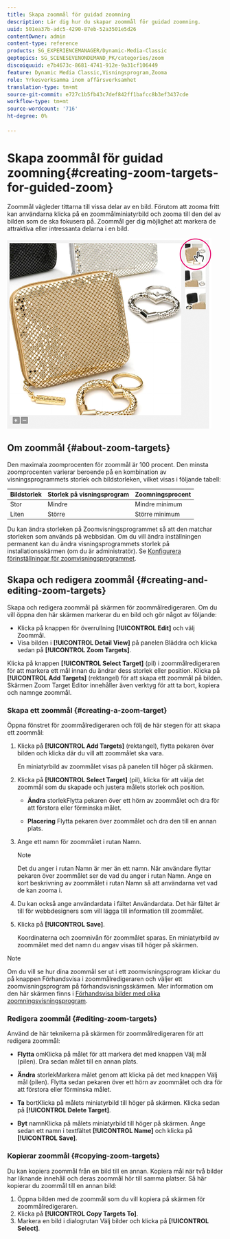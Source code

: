 ```yaml
---
title: Skapa zoommål för guidad zoomning
description: Lär dig hur du skapar zoommål för guidad zoomning.
uuid: 501ea37b-adc5-4290-87eb-52a3501e5d26
contentOwner: admin
content-type: reference
products: SG_EXPERIENCEMANAGER/Dynamic-Media-Classic
geptopics: SG_SCENESEVENONDEMAND_PK/categories/zoom
discoiquuid: e7b4673c-8681-4741-912e-9a31cf106449
feature: Dynamic Media Classic,Visningsprogram,Zooma
role: Yrkesverksamma inom affärsverksamhet
translation-type: tm+mt
source-git-commit: e727c1b5fb43c7def842ff1bafcc8b3ef3437cde
workflow-type: tm+mt
source-wordcount: '716'
ht-degree: 0%

---
```



# Skapa zoommål för guidad zoomning{#creating-zoom-targets-for-guided-zoom}

Zoommål vägleder tittarna till vissa delar av en bild. Förutom att zooma fritt kan användarna klicka på en zoommålminiatyrbild och zooma till den del av bilden som de ska fokusera på. Zoommål ger dig möjlighet att markera de attraktiva eller intressanta delarna i en bild.

![Skapa zoommål för guidad zoomning](/help/assets/zo_guided_zoom.png)

## Om zoommål {#about-zoom-targets}

Den maximala zoomprocenten för zoommål är 100 procent. Den minsta zoomprocenten varierar beroende på en kombination av visningsprogrammets storlek och bildstorleken, vilket visas i följande tabell:

| Bildstorlek | Storlek på visningsprogram | Zoomningsprocent |
|--- |--- |--- |
| Stor | Mindre | Mindre minimum |
| Liten | Större | Större minimum |

Du kan ändra storleken på Zoomvisningsprogrammet så att den matchar storleken som används på webbsidan. Om du vill ändra inställningen permanent kan du ändra visningsprogrammets storlek på installationsskärmen (om du är administratör). Se [Konfigurera förinställningar för zoomvisningsprogrammet](setting-zoom-viewer-presets.md#setting_up_zoom_viewer_presets).

## Skapa och redigera zoommål {#creating-and-editing-zoom-targets}

Skapa och redigera zoommål på skärmen för zoommålredigeraren. Om du vill öppna den här skärmen markerar du en bild och gör något av följande:

* Klicka på knappen för överrullning **[!UICONTROL Edit]** och välj Zoommål.
* Visa bilden i **[!UICONTROL Detail View]** på panelen Bläddra och klicka sedan på **[!UICONTROL Zoom Targets]**.

Klicka på knappen **[!UICONTROL Select Target]** (pil) i zoommålredigeraren för att markera ett mål innan du ändrar dess storlek eller position. Klicka på **[!UICONTROL Add Targets]** (rektangel) för att skapa ett zoommål på bilden. Skärmen Zoom Target Editor innehåller även verktyg för att ta bort, kopiera och namnge zoommål.

### Skapa ett zoommål {#creating-a-zoom-target}

Öppna fönstret för zoommålredigeraren och följ de här stegen för att skapa ett zoommål:

1. Klicka på **[!UICONTROL Add Targets]** (rektangel), flytta pekaren över bilden och klicka där du vill att zoommålet ska vara.

   En miniatyrbild av zoommålet visas på panelen till höger på skärmen.

1. Klicka på **[!UICONTROL Select Target]** (pil), klicka för att välja det zoommål som du skapade och justera målets storlek och position.

   * **Ändra**
storlekFlytta pekaren över ett hörn av zoommålet och dra för att förstora eller förminska målet.

   * **Placering**
Flytta pekaren över zoommålet och dra den till en annan plats.

1. Ange ett namn för zoommålet i rutan Namn.

   >[!NOTE]
   >
   >Det du anger i rutan Namn är mer än ett namn. När användare flyttar pekaren över zoommålet ser de vad du anger i rutan Namn. Ange en kort beskrivning av zoommålet i rutan Namn så att användarna vet vad de kan zooma i.

1. Du kan också ange användardata i fältet Användardata. Det här fältet är till för webbdesigners som vill lägga till information till zoommålet.
1. Klicka på **[!UICONTROL Save]**.

   Koordinaterna och zoomnivån för zoommålet sparas. En miniatyrbild av zoommålet med det namn du angav visas till höger på skärmen.

>[!NOTE]
>
>Om du vill se hur dina zoommål ser ut i ett zoomvisningsprogram klickar du på knappen Förhandsvisa i zoommålredigeraren och väljer ett zoomvisningsprogram på förhandsvisningsskärmen. Mer information om den här skärmen finns i [Förhandsvisa bilder med olika zoomningsvisningsprogram](previewing-image-assets-different-zoom.md#previewing_image_assets_with_different_zoom_viewers).

### Redigera zoommål {#editing-zoom-targets}

Använd de här teknikerna på skärmen för zoommålredigeraren för att redigera zoommål:

* **Flytta**
omKlicka på målet för att markera det med knappen Välj mål (pilen). Dra sedan målet till en annan plats.

* **Ändra**
storlekMarkera målet genom att klicka på det med knappen Välj mål (pilen). Flytta sedan pekaren över ett hörn av zoommålet och dra för att förstora eller förminska målet.

* **Ta**
bortKlicka på målets miniatyrbild till höger på skärmen. Klicka sedan på **[!UICONTROL Delete Target]**.

* **Byt**
namnKlicka på målets miniatyrbild till höger på skärmen. Ange sedan ett namn i textfältet **[!UICONTROL Name]** och klicka på **[!UICONTROL Save]**.

### Kopierar zoommål {#copying-zoom-targets}

Du kan kopiera zoommål från en bild till en annan. Kopiera mål när två bilder har liknande innehåll och deras zoommål hör till samma platser. Så här kopierar du zoommål till en annan bild:

1. Öppna bilden med de zoommål som du vill kopiera på skärmen för zoommålredigeraren.
1. Klicka på **[!UICONTROL Copy Targets To]**.
1. Markera en bild i dialogrutan Välj bilder och klicka på **[!UICONTROL Select]**.

